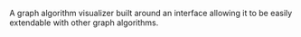 A graph algorithm visualizer built around an interface allowing it to be easily extendable with other graph algorithms.

